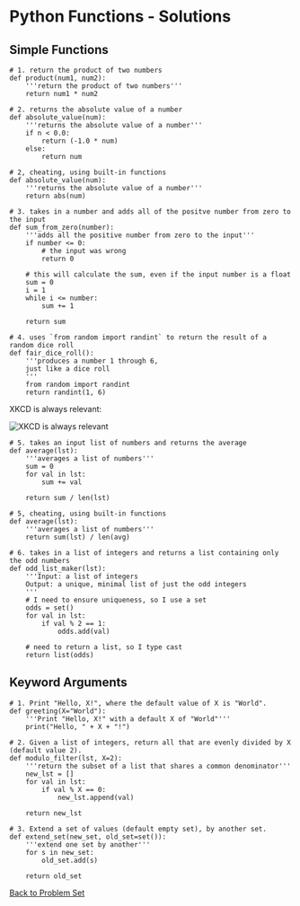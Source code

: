 # Python Functions - Solutions

## Simple Functions

    # 1. return the product of two numbers
    def product(num1, num2):
        '''return the product of two numbers'''
        return num1 * num2
        
    # 2. returns the absolute value of a number
    def absolute_value(num):
        '''returns the absolute value of a number'''
        if n < 0.0:
            return (-1.0 * num)
        else:
            return num
            
    # 2, cheating, using built-in functions
    def absolute_value(num):
        '''returns the absolute value of a number'''
        return abs(num)
        
    # 3. takes in a number and adds all of the positve number from zero to the input
    def sum_from_zero(number):
        '''adds all the positive number from zero to the input'''
        if number <= 0:
            # the input was wrong
            return 0
        
        # this will calculate the sum, even if the input number is a float
        sum = 0
        i = 1
        while i <= number:
            sum += 1
        
        return sum
    
    # 4. uses `from random import randint` to return the result of a random dice roll
    def fair_dice_roll():
        '''produces a number 1 through 6,
        just like a dice roll
        '''
        from random import randint
        return randint(1, 6)

XKCD is always relevant:

![XKCD is always relevant](http://imgs.xkcd.com/comics/random_number.png)
    
    # 5. takes an input list of numbers and returns the average
    def average(lst):
        '''averages a list of numbers'''
        sum = 0
        for val in lst:
            sum += val
        
        return sum / len(lst)
    
    # 5, cheating, using built-in functions
    def average(lst):
        '''averages a list of numbers'''
        return sum(lst) / len(avg)
        
    # 6. takes in a list of integers and returns a list containing only the odd numbers
    def odd_list_maker(lst):
        '''Input: a list of integers
        Output: a unique, minimal list of just the odd integers
        '''
        # I need to ensure uniqueness, so I use a set
        odds = set()
        for val in lst:
            if val % 2 == 1:
                odds.add(val)
        
        # need to return a list, so I type cast
        return list(odds)

## Keyword Arguments

    # 1. Print "Hello, X!", where the default value of X is "World".
    def greeting(X="World"):
        '''Print "Hello, X!" with a default X of "World"'''
        print("Hello, " + X + "!")
    
    # 2. Given a list of integers, return all that are evenly divided by X (default value 2).
    def modulo_filter(lst, X=2):
        '''return the subset of a list that shares a common denominator'''
        new_lst = []
        for val in lst:
            if val % X == 0:
                new_lst.append(val)
        
        return new_lst
    
    # 3. Extend a set of values (default empty set), by another set.
    def extend_set(new_set, old_set=set()):
        '''extend one set by another'''
        for s in new_set:
            old_set.add(s)
        
        return old_set



[Back to Problem Set](problem_set_1_basic_functions.md)
